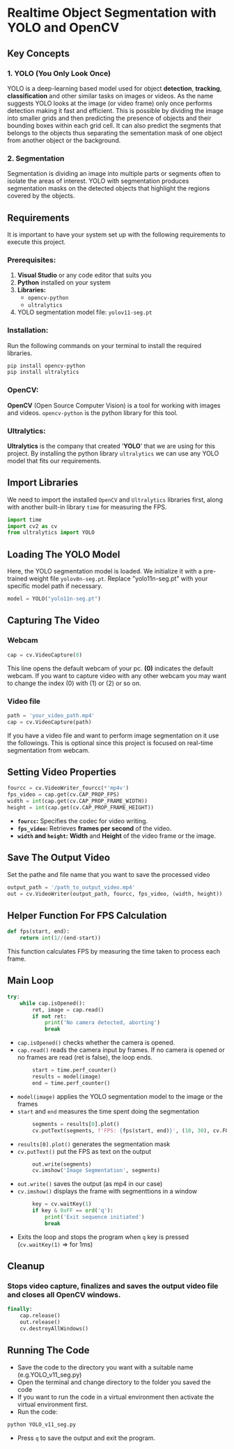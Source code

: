 # Realtime Object Segmentation with YOLO and OpenCV

## Key Concepts

### 1. YOLO (You Only Look Once)

YOLO is a deep-learning based model used for object **detection**, **tracking**, **classification** and other similar tasks on images or videos. As the name suggests YOLO looks at the image (or video frame) only once performs detection making it fast and efficient. This is possible by dividing the image into smaller grids and then predicting the presence of objects and their bounding boxes within each grid cell. It can also predict the segments that belongs to the objects thus separating the sementation mask of one object from another object or the background.

### 2. Segmentation

Segmentation is dividing an image into multiple parts or segments often to isolate the areas of interest. YOLO with segmentation produces segmentation masks on the detected objects that highlight the regions covered by the objects.

## Requirements

It is important to have your system set up with the following requirements to execute this project.

### Prerequisites:

1. **Visual Studio** or any code editor that suits you
2. **Python** installed on your system
3. **Libraries:**
    * `opencv-python`
    * `ultralytics`
4. YOLO segmentation model file: `yolov11-seg.pt`

### Installation:

Run the following commands on your terminal to install the required libraries.

```bash
pip install opencv-python
pip install ultralytics
```

### OpenCV:

**OpenCV** (Open Source Computer Vision) is a tool for working with images and videos. `opencv-python` is the python library for this tool.

### Ultralytics:

**Ultralytics** is the company that created '**YOLO**' that we are using for this project. By installing the python library `ultralytics` we can use any YOLO model that fits our requirements.

## Import Libraries

We need to import the installed `OpenCV` and `Ultralytics` libraries first, along with another built-in library `time` for measuring the FPS.

```python
import time
import cv2 as cv
from ultralytics import YOLO
```

## Loading The YOLO Model

Here, the YOLO segmentation model is loaded. We initialize it with a pre-trained weight file `yolov8n-seg.pt`. Replace "yolo11n-seg.pt" with your specific model path if necessary.

```python
model = YOLO("yolo11n-seg.pt")
```

## Capturing The Video

### Webcam

```python
cap = cv.VideoCapture(0)
```

This line opens the default webcam of your pc. **(0)** indicates the default webcam. If you want to capture video with any other webcam you may want to change the index (0) with (1) or (2) or so on.

### Video file

```python
path = 'your_video_path.mp4'
cap = cv.VideoCapture(path)
```

If you have a video file and want to perform image segmentation on it use the followings. This is optional since this project is focused on real-time segmentation from webcam.


## Setting Video Properties

```python
fourcc = cv.VideoWriter_fourcc(*'mp4v')
fps_video = cap.get(cv.CAP_PROP_FPS)
width = int(cap.get(cv.CAP_PROP_FRAME_WIDTH))
height = int(cap.get(cv.CAP_PROP_FRAME_HEIGHT))
```

- **`fourcc`:** Specifies the codec for video writing.
- **`fps_video`:** Retrieves **frames per second** of the video.
- **`width` and `height`:** **Width** and **Height** of the video frame or the image.

## Save The Output Video

Set the pathe and file name that you want to save the processed video

```python
output_path = '/path_to_output_video.mp4'
out = cv.VideoWriter(output_path, fourcc, fps_video, (width, height))
```

## Helper Function For FPS Calculation

```python
def fps(start, end):
    return int(1//(end-start))
```

This function calculates FPS by measuring the time taken to process each frame.

## Main Loop

```python
try:
    while cap.isOpened():
        ret, image = cap.read()
        if not ret:
            print('No camera detected, aborting')
            break
```

- `cap.isOpened()` checks whether the camera is opened.
- `cap.read()` reads the camera input by frames. If no camera is opened or no frames are read (ret is false), the loop ends.

```python
        start = time.perf_counter()
        results = model(image)
        end = time.perf_counter()
```

- `model(image)` applies the YOLO segmentation model to the image or the frames
- `start` and `end` measures the time spent doing the segmentation

```python
        segments = results[0].plot()
        cv.putText(segments, f'FPS: {fps(start, end)}', (10, 30), cv.FONT_HERSHEY_SIMPLEX, 1, (0, 255, 0), 2)
```

- `results[0].plot()` generates the segmentation mask
- `cv.putText()` put the FPS as text on the output

```python
        out.write(segments)
        cv.imshow('Image Segmentation', segments)
```

- `out.write()` saves the output (as mp4 in our case)
- `cv.imshow()` displays the frame with segmenttions in a window

```python
        key = cv.waitKey(1)
        if key & 0xFF == ord('q'):
            print('Exit sequence initiated')
            break
```

- Exits the loop and stops the program when `q` key is pressed (`cv.waitKey(1)` => for 1ms)

## Cleanup

### Stops video capture, finalizes and saves the output video file and closes all OpenCV windows.

```python
finally:
    cap.release()
    out.release()
    cv.destroyAllWindows()
```

## Running The Code

- Save the code to the directory you want with a suitable name (e.g.YOLO_v11_seg.py)
- Open the terminal and change directory to the folder you saved the code
- If you want to run the code in a virtual environment then activate the virtual environment first.
- Run the code:
```bash
python YOLO_v11_seg.py
```
- Press `q` to save the output and exit the program.